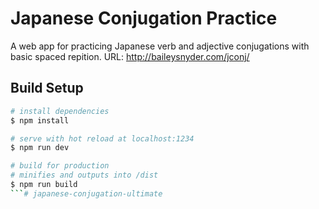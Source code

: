 # Japanese Conjugation Practice
A web app for practicing Japanese verb and adjective conjugations with basic spaced repition. URL: http://baileysnyder.com/jconj/

## Build Setup
```bash
# install dependencies
$ npm install

# serve with hot reload at localhost:1234
$ npm run dev

# build for production
# minifies and outputs into /dist
$ npm run build
```# japanese-conjugation-ultimate
